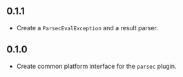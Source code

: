 ## 0.1.1

- Create a `ParsecEvalException` and a result parser.

## 0.1.0

- Create common platform interface for the `parsec` plugin.
